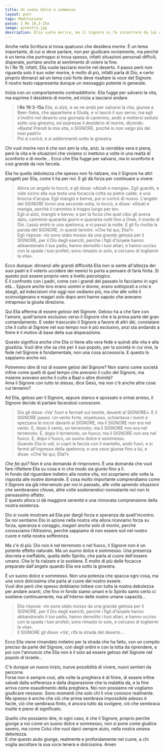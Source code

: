 ```yaml
---
title: Un suono dolce e sommesso
layout: post
tags: Meditazione
passo: I Re 19,3-15a
image: ginestra.jpg
description: Elia vuole morire, ma il Signore si fa incontrare da lui come un suono dolce e sommesso e gli ridà forza, fiducia e speranza.
---
```


Anche nella Scrittura si trova qualcuno che desidera morire. È un tema importante, di cui si deve parlare, non per giudicare ovviamente, ma perché è un tema che purtroppo si trova spesso, infatti situazioni personali difficili, disperate, portano anche al sentimento di volere la fine.  
In I Re 19, infatti, Elia vuole lasciarsi morire nel deserto. Il passo però non riguarda solo il suo voler morire, è molto di più, infatti parla di Dio, e certo proprio dinnanzi ad un tema così forte deve risaltare la voce del Signore.  
Il nostro testo rappresenta dunque un messaggio potente in generale. 

Inizia con un comportamento contraddittorio. Elia fugge per salvarsi la vita, ma esprime il desiderio di morire, ed inizia a lasciarsi andare.

> **I Re 19:3-15a** 
Elia, si alzò, e se ne andò per salvarsi la vita; giunse a Beer-Seba, che appartiene a Giuda, e vi lasciò il suo servo;
ma egli s'inoltrò nel deserto una giornata di cammino, andò a mettersi seduto sotto una ginestra, ed espresse il desiderio di morire, dicendo: «Basta! Prendi la mia vita, o SIGNORE, poiché io non valgo più dei miei padri!»  
Poi si coricò, e si addormentò sotto la ginestra.   

Chi vuol morire non è che non ami la vita, anzi, la vorrebbe vera e piena, però la vita e le situazioni che viviamo ci mettono a volte in una realtà di sconforto e di morte... Ecco che Elia fugge per salvarsi, ma lo sconforto è così grande da non farcela.

Elia ha quella debolezza che spesso non fa rialzare, ma il Signore ha altri progetti per Elia, come li ha per noi. E gli dà forza per continuare a vivere.

> Allora un angelo lo toccò, e gli disse: «Alzati e mangia».
Egli guardò, e vide vicino alla sua testa una focaccia cotta su pietre calde, e una brocca d'acqua. Egli mangiò e bevve, poi si coricò di nuovo.
L'angelo del SIGNORE tornò una seconda volta, lo toccò, e disse: «Alzati e mangia, perché il cammino è troppo lungo per te».  
Egli si alzò, mangiò e bevve; e per la forza che quel cibo gli aveva dato, camminò quaranta giorni e quaranta notti fino a Oreb, il monte di Dio.
Lassù entrò in una spelonca, e vi passò la notte. E gli fu rivolta la parola del SIGNORE, in questi termini: «Che fai qui, Elia?»  
Egli rispose: «Io sono stato mosso da una grande gelosia per il SIGNORE, per il Dio degli eserciti, perché i figli d'Israele hanno abbandonato il tuo patto, hanno demolito i tuoi altari, e hanno ucciso con la spada i tuoi profeti; sono rimasto io solo, e cercano di togliermi la vita».

Ecco dunque: dinnanzi alle grandi difficoltà Elia non si sente all'altezza dei suoi padri e il volerlo uccidere dei nemici lo porta a pensare di farla finita. Sì questo può essere proprio vero a livello psicologico.  
E il confronto con i padri, come con i grandi del passato lo facciamo in ogni età...   Eppure anche loro erano uomini e donne, erano sottoposti a crisi e sbagli, ad indecisioni che oggi non vediamo più, ma che alle volte li sconvolgevano e magari solo dopo anni hanno saputo che avevano intrapreso la giusta direzione.

Qui Elia afferma di essere *geloso* del Signore. Geloso ha a che fare con l'amore, quell'amore esclusivo verso il Signore che è la prima parte del gran comandamento. E veder trascurato il Signore a favore di altri déi, constatare che il culto al Signore nel suo tempo non è più esclusivo, anzi sta andando a finire è il motivo di base della sua disperazione. 

Questo significa anche che Elia ci tiene alla vera fede e quindi alla vita e alla giustizia. Vuol dire che sa che per il suo popolo, per la società in cui vive, la fede nel Signore è fondamentale, non una cosa accessoria. E questo lo sappiamo anche noi. 

Potremmo dire di noi di essere gelosi del Signore? Non siamo come società infine come quelli di quel tempo che avevano il culto del Signore, ma insieme avevano anche il culto a Baal o altre divinità?  
Ama il Signore con tutto te stesso, dice Gesù, ma non c'è anche altre cose cui teniamo?

Ad Elia, geloso per il Signore, eppure stanco e spossato e ormai arreso, il Signore decide di parlare facendosi conoscere.

> Dio gli disse: «Va' fuori e fermati sul monte, davanti al SIGNORE». E il SIGNORE passò. Un vento forte, impetuoso, schiantava i monti e spezzava le rocce davanti al SIGNORE, ma il SIGNORE non era nel vento. E, dopo il vento, un terremoto; ma il SIGNORE non era nel terremoto.
E, dopo il terremoto, un fuoco; ma il SIGNORE non era nel fuoco. E, dopo il fuoco, un suono dolce e sommesso.  
Quando Elia lo udì, si coprì la faccia con il mantello, andò fuori, e si fermò all'ingresso della spelonca; e una voce giunse fino a lui, e disse: «Che fai qui, Elia?»

*Che fai qui?* Non è una domanda di rimprovero. È una domanda che vuol fare riflettere Elia su cosa e in che modo sia giunto fino a lì.  
In fondo dal riguardare indietro alla nostra vita, noi scopriamo alle volte la risposta alle nostre domande. E cosa molto importante comprendiamo come il Signore sia già intervenuto per noi in passato, alle volte aprendo situazioni che sembravano chiuse, altre volte sostenendoci nonostante noi non lo pensassimo affatto.  
E questo allora ci dà maggiore serenità e una rinnovata comprensione della nostra esistenza.

Dio si vuole mostrare ad Elia per dargli forza e speranza da quell'incontro. Se noi sentiamo Dio in azione nella nostra vita allora riceviamo forza su forza, speranza e coraggio, *magari anche solo di morire*, perché conosciamo l'Altissimo, perché sappiamo di non essere soli nel nostro cuore e nella nostra sofferenza.

Ma c'è di più: Dio non è nel terremoto o nel fuoco, il Signore non è un potente effetto naturale. Ma un suono dolce e sommesso. Una presenza discreta e ineffabile, quella dello Spirito, che parla al cuore dell'essere umano. Che lo fa rialzare e lo sostiene. È molto di più delle focacce preparate dall'angelo quando Elia era sotto la ginestra.

È un suono dolce e sommesso. Non una potenza che spacca ogni cosa, ma una voce dolcissima che parla al cuore del nostro essere.  
Vuol dire però che spesso dobbiamo lottare con tutta la nostra debolezza per andare avanti, che fino in fondo siamo umani e lo Spirito santo certo ci sostiene continuamente, ma all'interno delle nostre umane capacità...

> Elia rispose: «Io sono stato mosso da una grande gelosia per il SIGNORE, per il Dio degli eserciti, perché i figli d'Israele hanno abbandonato il tuo patto, hanno demolito i tuoi altari, e hanno ucciso con la spada i tuoi profeti; sono rimasto io solo, e cercano di togliermi la vita».  
Il SIGNORE gli disse: «Va', rifà la strada del deserto...

Ecco Elia viene rimandato indietro per la strada che ha fatto, con un compito preciso da parte del Signore, con degli ordini e con la lotta da riprendere, e poi con l'annuncio che Elia non è il solo ad essere geloso del Signore nel popolo di Israele...

C'è dunque un nuovo inizio, nuove possibilità di vivere, nuovi sentieri da percorre.   
Forse non è sempre così, alle volte la preghiera è di finire, di essere infine salvati dalla sofferenza e dalla disperazione che la malattia dà, e la fine arriva come esaudimento della preghiera. Noi non possiamo né vogliamo giudicare nessuno. Sono momenti che solo chi li vive conosce realmente.  
Ma spesso è anche che ciò che prima sembrava impossibile adesso è facile, ciò che sembrava finito, è ancora tutto da svolgere, ciò che sembrava inutile è pieno di significato.

Quello che possiamo dire, in ogni caso, è che il Signore, proprio perché giunge a noi come un suono dolce e sommesso, non si pone come giudice severo, ma come Colui che vuol darci sempre aiuto, nella nostra umana debolezza.   
E che questo aiuto giunge, realmente e profondamente nel cuore, a chi voglia ascoltare la sua voce tenera e dolcissima. Amen
